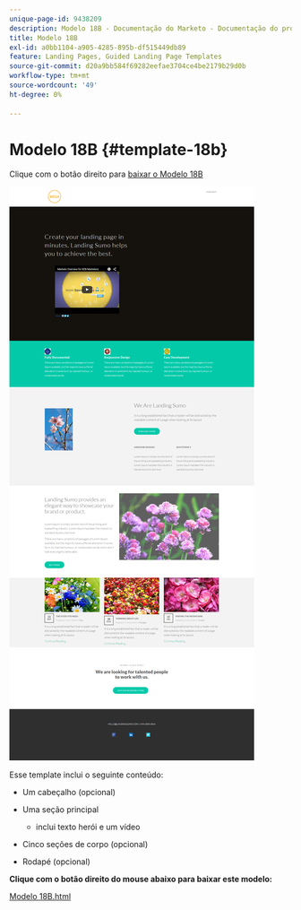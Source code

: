 ```yaml
---
unique-page-id: 9438209
description: Modelo 18B - Documentação do Marketo - Documentação do produto
title: Modelo 18B
exl-id: a0bb1104-a905-4285-895b-df515449db89
feature: Landing Pages, Guided Landing Page Templates
source-git-commit: d20a9bb584f69282eefae3704ce4be2179b29d0b
workflow-type: tm+mt
source-wordcount: '49'
ht-degree: 0%

---
```


# Modelo 18B {#template-18b}

Clique com o botão direito para [baixar o Modelo 18B](https://experienceleague.adobe.com/landing/marketo/lp-templates/template-18b.html?lang=pt-BR)

![](assets/image2015-8-17-18-3a6-3a30.png)

Esse template inclui o seguinte conteúdo:

* Um cabeçalho (opcional)
* Uma seção principal

   * inclui texto herói e um vídeo

* Cinco seções de corpo (opcional)
* Rodapé (opcional)

**Clique com o botão direito do mouse abaixo para baixar este modelo:**

[Modelo 18B.html](https://experienceleague.adobe.com/landing/marketo/lp-templates/template-18b.html?lang=pt-BR)
